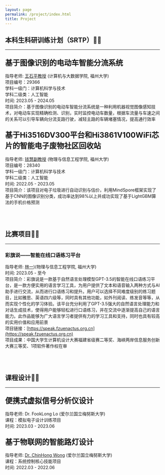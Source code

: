 ```yaml
---
layout: page
permalink: /project/index.html
title: Project
---
```


## 本科生科研训练计划（SRTP）🐱‍💻

------

### **<font size=5>基于图像识别的电动车智能分流系统</font>**

指导老师: [王石平教授](https://ccds.fzu.edu.cn/info/1202/8958.htm) (计算机与大数据学院, 福州大学)<br>项目编号：29366 <br>学科一级门：计算机科学与技术 <br>学科二级类：人工智能 <br>时间: 2023.05 - 2024.05 <br>项目简介：基于图像识别的电动车智能分流系统是一种利用机器视觉图像感知技术，对电动车实现精确检测、识别，实时监控电动车数量，根据车流量与车速之间的关系可以引导车辆向分流支路行驶，减轻主路的车辆堵塞情况，提高通行效率



### **<font size=5>基于Hi3516DV300平台和Hi3861V100WiFi芯片的智能电子废物社区回收站</font>**

指导老师: [钱慧副教授](https://ieeexplore.ieee.org/author/37587238900) (物理与信息工程学院, 福州大学)<br>项目编号：28340 <br>学科一级门：计算机科学与技术 <br>学科二级类：人工智能<br>时间: 2022.05 - 2023.05 <br>项目简介：该项目对电子垃圾进行自动识别与估价，利用MindSpore框架实现了基于CNN的图像识别分类，成功率达到98%以上并成功实现了基于LightGBM算法的手机价格预测

<br>

<br>



## 比赛项目🐱‍🏍

------

### 彩旗说——智能在线口语练习平台

指导老师: [林一](http://itlab.fzu.edu.cn/gzl/ZhuanJi/TeacherInfo2.aspx?No=T15064))(物理与信息工程学院, 福州大学)<br>时间: 2023.05 - 至今<br>项目简介：彩旗说是一款基于自然语言处理模型GPT-3.5的智能在线口语练习平台，是一款方便实用的语言学习工具，为用户提供了文本和语音输入两种方式与AI助手进行交流，从而进行口语练习和提升。用户可以选择不同难度级别的练习题目，比如雅思、英语四六级等，同时具有其他功能，如外刊阅读、练发音等等，从而实现个性化的学习体验。该平台充分利用了GPT-3.5强大的自然语言处理能力和对话生成技术，使得用户能够轻松进行口语练习，并在交流中逐渐提高自己的语言能力。此作品能够为广大语言学习者提供有力的学习工具和支持，同时也具有较高的实用价值和应用前景<br>项目链接：[https://speak.fzuenactus.org.cn](https://speak.fzuenactus.org.cn)<br>项目成果：中国大学生计算机设计大赛福建省级赛二等奖、海峡两岸信息服务创新大赛三等奖、1项软件著作权在审

<br>

<br>



## 课程设计🐱‍🐉

------

### **<font size=5>便携式虚拟信号分析仪设计</font>**

指导老师: Dr. FookLong Lo (爱尔兰国立梅努斯大学)<br>课程：模拟电子设计训练项目<br>时间: 2023.03 - 2023.06



### **<font size=5>基于物联网的智能路灯设计</font>**

指导老师: [Dr. ChinHong Wong](https://www.researchgate.net/profile/Chin-Hong-Wong) (爱尔兰国立梅努斯大学)<br>课程：系统控制核心技能项目<br>时间: 2022.03 - 2022.06

